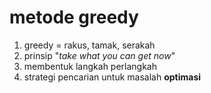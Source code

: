 # metode greedy

1. greedy = rakus, tamak, serakah
2. prinsip "*take what you can get now*"
3. membentuk langkah perlangkah
4. strategi pencarian untuk masalah **optimasi** 
